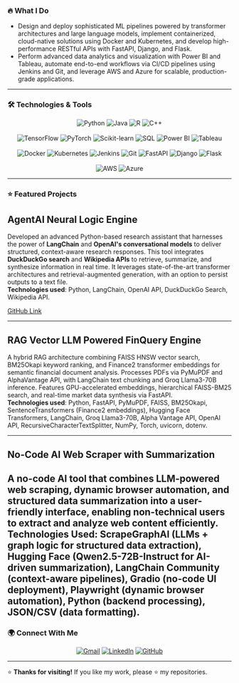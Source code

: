 ### 🔥 What I Do
- Design and deploy sophisticated ML pipelines powered by transformer architectures and large language models, implement containerized, cloud-native solutions using Docker and Kubernetes, and develop high-performance RESTful APIs with FastAPI, Django, and Flask.
- Perform advanced data analytics and visualization with Power BI and Tableau, automate end-to-end workflows via CI/CD pipelines using Jenkins and Git, and leverage AWS and Azure for scalable, production-grade applications.
---

### 🛠️ Technologies & Tools

<p align="center">
  <!-- Programming Languages -->
  <img src="https://img.shields.io/badge/-Python-3776AB?style=flat&logo=python&logoColor=white" alt="Python" /> 
  <img src="https://img.shields.io/badge/-Java-007396?style=flat&logo=java&logoColor=white" alt="Java" /> 
  <img src="https://img.shields.io/badge/-R-276DC3?style=flat&logo=r&logoColor=white" alt="R" /> 
  <img src="https://img.shields.io/badge/-C++-00599C?style=flat&logo=c%2B%2B&logoColor=white" alt="C++" />
  <br /><br />
  <!-- ML & Data Analysis -->
  <img src="https://img.shields.io/badge/-TensorFlow-FF6F00?style=flat&logo=tensorflow&logoColor=white" alt="TensorFlow" />
  <img src="https://img.shields.io/badge/-PyTorch-EE4C2C?style=flat&logo=pytorch&logoColor=white" alt="PyTorch" />
  <img src="https://img.shields.io/badge/-Scikit--learn-F7931E?style=flat&logo=scikit-learn&logoColor=white" alt="Scikit-learn" />
  <img src="https://img.shields.io/badge/-SQL-4479A1?style=flat&logo=postgresql&logoColor=white" alt="SQL" />
  <img src="https://img.shields.io/badge/-Power%20BI-F2C811?style=flat&logo=powerbi&logoColor=black" alt="Power BI" />
  <img src="https://img.shields.io/badge/-Tableau-E97627?style=flat&logo=tableau&logoColor=white" alt="Tableau" />
  <br /><br />
  <!-- MLOps & Web Frameworks -->
  <img src="https://img.shields.io/badge/-Docker-2496ED?style=flat&logo=docker&logoColor=white" alt="Docker" />
  <img src="https://img.shields.io/badge/-Kubernetes-326CE5?style=flat&logo=kubernetes&logoColor=white" alt="Kubernetes" />
  <img src="https://img.shields.io/badge/-Jenkins-D24939?style=flat&logo=jenkins&logoColor=white" alt="Jenkins" />
  <img src="https://img.shields.io/badge/-Git-F05032?style=flat&logo=git&logoColor=white" alt="Git" />
  <img src="https://img.shields.io/badge/-FastAPI-009688?style=flat&logo=fastapi&logoColor=white" alt="FastAPI" />
  <img src="https://img.shields.io/badge/-Django-092E20?style=flat&logo=django&logoColor=white" alt="Django" />
  <img src="https://img.shields.io/badge/-Flask-000000?style=flat&logo=flask&logoColor=white" alt="Flask" />
  <br /><br />
  <!-- Cloud Platforms -->
  <img src="https://img.shields.io/badge/-AWS-232F3E?style=flat&logo=amazon-aws&logoColor=white" alt="AWS" />
  <img src="https://img.shields.io/badge/-Azure-0078D4?style=flat&logo=microsoft-azure&logoColor=white" alt="Azure" />
</p>

---

### ⭐ Featured Projects

## AgentAI Neural Logic Engine  
Developed an advanced Python-based research assistant that harnesses the power of **LangChain** and **OpenAI's conversational models** to deliver structured, context-aware research responses. This tool integrates **DuckDuckGo search** and **Wikipedia APIs** to retrieve, summarize, and synthesize information in real time. It leverages state-of-the-art transformer architectures and retrieval-augmented generation, with an option to persist outputs to a text file.  
**Technologies used**: Python, LangChain, OpenAI API, DuckDuckGo Search, Wikipedia API.  

[GitHub Link](https://github.com/asra020601/Agentic-AI-Neural-Logic-Engine)  

---

## RAG Vector LLM Powered FinQuery Engine  
A hybrid RAG architecture combining FAISS HNSW vector search, BM25Okapi keyword ranking, and Finance2 transformer embeddings for semantic financial document analysis. Processes PDFs via PyMuPDF and AlphaVantage API, with LangChain text chunking and Groq Llama3-70B inference. Features GPU-accelerated embeddings, hierarchical FAISS-BM25 search, and real-time market data synthesis via FastAPI.  
**Technologies used**: Python, FastAPI, PyMuPDF, FAISS, BM25Okapi, SentenceTransformers (Finance2 embeddings), Hugging Face Transformers, LangChain, Groq Llama3-70B, Alpha Vantage API, OpenAI API, RecursiveCharacterTextSplitter, NumPy, Torch, uvicorn, dotenv.  

---


## No-Code AI Web Scraper with Summarization  
A no-code AI tool that combines LLM-powered web scraping, dynamic browser automation, and structured data summarization into a user-friendly interface, enabling non-technical users to extract and analyze web content efficiently.  
**Technologies Used**: ScrapeGraphAI (LLMs + graph logic for structured data extraction), Hugging Face (Qwen2.5-72B-Instruct for AI-driven summarization), LangChain Community (context-aware pipelines), Gradio (no-code UI deployment), Playwright (dynamic browser automation), Python (backend processing), JSON/CSV (data formatting).  
---
### 🌍 Connect With Me

<p align="center">
  <a href="mailto:asrahussain0206@gmail.com"><img src="https://img.shields.io/badge/Gmail-D14836?style=for-the-badge&logo=gmail&logoColor=white" alt="Gmail"></a>
  <a href="https://www.linkedin.com/in/asra-hussain-69783225b/"><img src="https://img.shields.io/badge/LinkedIn-0077B5?style=for-the-badge&logo=linkedin&logoColor=white" alt="LinkedIn"></a>
  <a href="https://github.com/asra020601"><img src="https://img.shields.io/badge/GitHub-181717?style=for-the-badge&logo=github&logoColor=white" alt="GitHub"></a>
</p>

---

⭐ **Thanks for visiting!** If you like my work, please ⭐ my repositories.
